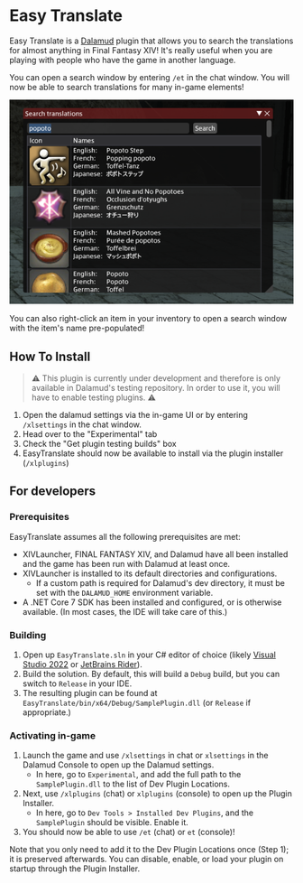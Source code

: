 # Easy Translate

Easy Translate is a [Dalamud](https://github.com/goatcorp/Dalamud) plugin that allows you to search the translations for almost anything in Final Fantasy XIV!
It's really useful when you are playing with people who have the game in another language.

You can open a search window by entering `/et` in the chat window. You will now be able to search translations for many in-game elements!

![A search window displaying the translation search results for "popoto"](doc/search-popoto.png)

You can also right-click an item in your inventory to open a search window with the item's name pre-populated!

## How To Install

> ⚠️ This plugin is currently under development and therefore is only available in Dalamud's testing repository. In order to use it, you will have to enable testing plugins. ⚠️

1. Open the dalamud settings via the in-game UI or by entering `/xlsettings` in the chat window.
2. Head over to the "Experimental" tab
3. Check the "Get plugin testing builds" box
4. EasyTranslate should now be available to install via the plugin installer (`/xlplugins`)

## For developers

### Prerequisites

EasyTranslate assumes all the following prerequisites are met:

* XIVLauncher, FINAL FANTASY XIV, and Dalamud have all been installed and the game has been run with Dalamud at least once.
* XIVLauncher is installed to its default directories and configurations.
  * If a custom path is required for Dalamud's dev directory, it must be set with the `DALAMUD_HOME` environment variable.
* A .NET Core 7 SDK has been installed and configured, or is otherwise available. (In most cases, the IDE will take care of this.)

### Building

1. Open up `EasyTranslate.sln` in your C# editor of choice (likely [Visual Studio 2022](https://visualstudio.microsoft.com) or [JetBrains Rider](https://www.jetbrains.com/rider/)).
2. Build the solution. By default, this will build a `Debug` build, but you can switch to `Release` in your IDE.
3. The resulting plugin can be found at `EasyTranslate/bin/x64/Debug/SamplePlugin.dll` (or `Release` if appropriate.)

### Activating in-game

1. Launch the game and use `/xlsettings` in chat or `xlsettings` in the Dalamud Console to open up the Dalamud settings.
    * In here, go to `Experimental`, and add the full path to the `SamplePlugin.dll` to the list of Dev Plugin Locations.
2. Next, use `/xlplugins` (chat) or `xlplugins` (console) to open up the Plugin Installer.
    * In here, go to `Dev Tools > Installed Dev Plugins`, and the `SamplePlugin` should be visible. Enable it.
3. You should now be able to use `/et` (chat) or `et` (console)!

Note that you only need to add it to the Dev Plugin Locations once (Step 1); it is preserved afterwards. You can disable, enable, or load your plugin on startup through the Plugin Installer.
